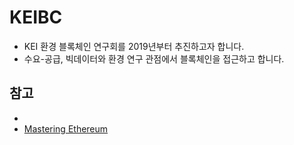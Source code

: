 # KEIBC
- KEI 환경 블록체인 연구회를 2019년부터 추진하고자 합니다.  
- 수요-공급, 빅데이터와 환경 연구 관점에서 블록체인을 접근하고 합니다.  
## 참고
- 
- [Mastering Ethereum](https://github.com/ethereumbook/ethereumbook)
